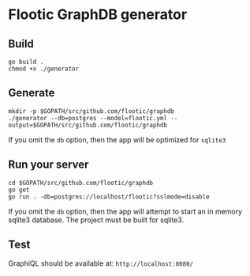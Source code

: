 # Flootic GraphDB generator

## Build

```
go build .
chmod +x ./generator
```
## Generate

```
mkdir -p $GOPATH/src/github.com/flootic/graphdb
./generator --db=postgres --model=flootic.yml --output=$GOPATH/src/github.com/flootic/graphdb
```

If you omit the `db` option, then the app will be optimized for
`sqlite3`

## Run your server

```
cd $GOPATH/src/github.com/flootic/graphdb
go get
go run . -db=postgres://localhost/flootic?sslmode=disable
```

If you omit the `db` option, then the app will attempt to start an in
memory sqlite3 database. The project must be built for sqlite3.

## Test

GraphiQL should be available at: `http://localhost:8080/`
